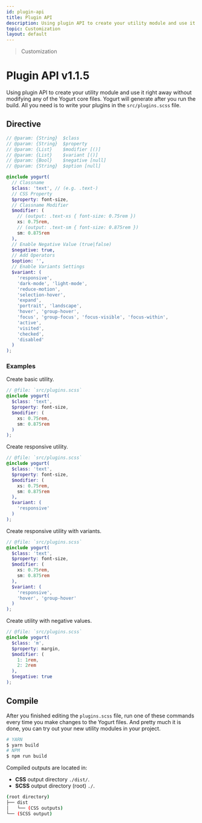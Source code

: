 ```yaml
---
id: plugin-api
title: Plugin API
description: Using plugin API to create your utility module and use it right away without modifying any of the Yogurt core files.
topic: Customization
layout: default
---
```


> Customization

# Plugin API <span class="ml-1 px-2 py-1 text-sm text-gray-600 (dark)text-charcoal-100 bg-gray-300 (dark)bg-gray-600">v1.1.5</span>

Using plugin API to create your utility module and use it right away without modifying any of the Yogurt core files. Yogurt will generate after you run the build. All you need is to write your plugins in the `src/plugins.scss` file.

## Directive

```scss
// @param: {String}  $class
// @param: {String}  $property
// @param: {List}    $modifier [()]
// @param: {List}    $variant [()]
// @param: {Bool}    $negative [null]
// @param: {String}  $option [null]

@include yogurt(
  // Classname
  $class: 'text', // (e.g. .text-)
  // CSS Property
  $property: font-size,
  // Classname Modifier
  $modifier: (
    // (output: .text-xs { font-size: 0.75rem })
    xs: 0.75rem,
    // (output: .text-sm { font-size: 0.875rem })
    sm: 0.875rem
  ),
  // Enable Negative Value (true|false)
  $negative: true,
  // Add Operators
  $option: '',
  // Enable Variants Settings
  $variant: (
    'responsive',
    'dark-mode', 'light-mode',
    'reduce-motion',
    'selection-hover',
    'expand',
    'portrait', 'landscape',
    'hover', 'group-hover',
    'focus', 'group-focus', 'focus-visible', 'focus-within',
    'active',
    'visited',
    'checked',
    'disabled'
  )
);
```

### Examples

Create basic utility.

```scss
// @file: `src/plugins.scss`
@include yogurt(
  $class: 'text',
  $property: font-size,
  $modifier: (
    xs: 0.75rem,
    sm: 0.875rem
  )
);
```

Create responsive utility.

```scss
// @file: `src/plugins.scss`
@include yogurt(
  $class: 'text',
  $property: font-size,
  $modifier: (
    xs: 0.75rem,
    sm: 0.875rem
  ),
  $variant: (
    'responsive'
  )
);
```

Create responsive utility with variants.

```scss
// @file: `src/plugins.scss`
@include yogurt(
  $class: 'text',
  $property: font-size,
  $modifier: (
    xs: 0.75rem,
    sm: 0.875rem
  ),
  $variant: (
    'responsive',
    'hover', 'group-hover'
  )
);
```

Create utility with negative values.

```scss
// @file: `src/plugins.scss`
@include yogurt(
  $class: 'm',
  $property: margin,
  $modifier: (
    1: 1rem,
    2: 2rem
  ),
  $negative: true
);
```

## Compile

After you finished editing the `plugins.scss` file, run one of these commands every time you make changes to the Yogurt files. And pretty much it is done, you can try out your new utility modules in your project.

```bash
# YARN
$ yarn build
# NPM
$ npm run build
```

Compiled outputs are located in:

- **CSS** output directory `./dist/`.
- **SCSS** output directory (root) `./`.

```bash
(root directory)
├── dist
│   └── (CSS outputs)
└── (SCSS output)
```
